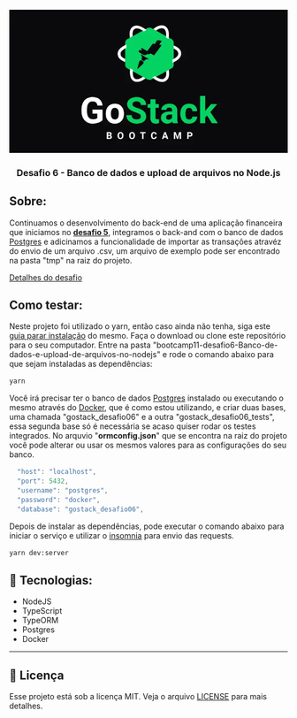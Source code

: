 <p align="center">
  <img  src="./assets/BootCamp-GoStack.png">
</p>
<h3 align="center"> Desafio 6 - Banco de dados e upload de arquivos no Node.js  </h3>
<p>
<p>

## Sobre:
Continuamos o desenvolvimento do back-end de uma aplicação financeira que iniciamos no [**desafio 5**](https://github.com/muriloportugal/bootcamp11-desafio5-primeiro-projeto-nodejs), integramos o back-and com o banco de dados [Postgres](https://www.postgresql.org/) e adicinamos a funcionalidade de importar as transações atravéz do envio de um arquivo .csv, um arquivo de exemplo pode ser encontrado na pasta "tmp" na raiz do projeto.

[Detalhes do desafio](https://github.com/Rocketseat/bootcamp-gostack-desafios/tree/master/desafio-database-upload)

## Como testar:
Neste projeto foi utilizado o yarn, então caso ainda não tenha, siga este [guia parar instalação](https://classic.yarnpkg.com/en/docs/install) do mesmo.
Faça o download ou clone este repositório para o seu computador.
Entre na pasta "bootcamp11-desafio6-Banco-de-dados-e-upload-de-arquivos-no-nodejs" e rode o comando abaixo para que sejam instaladas as dependências:
```bash
yarn
```
Você irá precisar ter o banco de dados [Postgres](https://www.postgresql.org/) instalado ou executando o mesmo através do [Docker](https://hub.docker.com/_/postgres), que é como estou utilizando, e criar duas bases, uma chamada "gostack_desafio06" e a outra "gostack_desafio06_tests", essa segunda base só é necessária se acaso quiser rodar os testes integrados.
No arquvio "**ormconfig.json**" que se encontra na raiz do projeto você pode alterar ou usar os mesmos valores para as configurações do seu banco.
```javascript
  "host": "localhost",
  "port": 5432,
  "username": "postgres",
  "password": "docker",
  "database": "gostack_desafio06",
```
Depois de instalar as dependências, pode executar o comando abaixo para iniciar o serviço e utilizar o [insomnia](https://insomnia.rest/) para envio das requests.
```bash
yarn dev:server
```

## :robot: Tecnologias:
- NodeJS
- TypeScript
- TypeORM
- Postgres
- Docker

---
## :memo: Licença

Esse projeto está sob a licença MIT. Veja o arquivo [LICENSE](./LICENSE) para mais detalhes.

